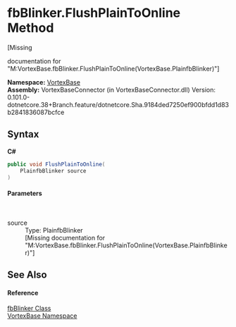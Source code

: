# fbBlinker.FlushPlainToOnline Method 
 

\[Missing <summary> documentation for "M:VortexBase.fbBlinker.FlushPlainToOnline(VortexBase.PlainfbBlinker)"\]

**Namespace:**&nbsp;<a href="N_VortexBase.md">VortexBase</a><br />**Assembly:**&nbsp;VortexBaseConnector (in VortexBaseConnector.dll) Version: 0.101.0-dotnetcore.38+Branch.feature/dotnetcore.Sha.9184ded7250ef900bfdd1d83b2841836087bcfce

## Syntax

**C#**<br />
``` C#
public void FlushPlainToOnline(
	PlainfbBlinker source
)
```


#### Parameters
&nbsp;<dl><dt>source</dt><dd>Type: PlainfbBlinker<br />\[Missing <param name="source"/> documentation for "M:VortexBase.fbBlinker.FlushPlainToOnline(VortexBase.PlainfbBlinker)"\]</dd></dl>

## See Also


#### Reference
<a href="T_VortexBase_fbBlinker.md">fbBlinker Class</a><br /><a href="N_VortexBase.md">VortexBase Namespace</a><br />